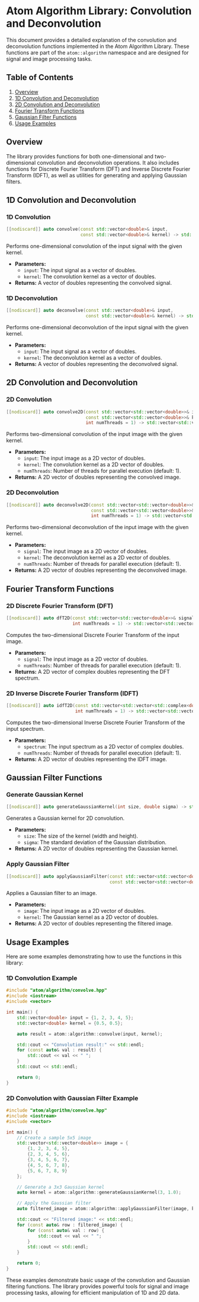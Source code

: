 # Atom Algorithm Library: Convolution and Deconvolution

This document provides a detailed explanation of the convolution and deconvolution functions implemented in the Atom Algorithm Library. These functions are part of the `atom::algorithm` namespace and are designed for signal and image processing tasks.

## Table of Contents

1. [Overview](#overview)
2. [1D Convolution and Deconvolution](#1d-convolution-and-deconvolution)
3. [2D Convolution and Deconvolution](#2d-convolution-and-deconvolution)
4. [Fourier Transform Functions](#fourier-transform-functions)
5. [Gaussian Filter Functions](#gaussian-filter-functions)
6. [Usage Examples](#usage-examples)

## Overview

The library provides functions for both one-dimensional and two-dimensional convolution and deconvolution operations. It also includes functions for Discrete Fourier Transform (DFT) and Inverse Discrete Fourier Transform (IDFT), as well as utilities for generating and applying Gaussian filters.

## 1D Convolution and Deconvolution

### 1D Convolution

```cpp
[[nodiscard]] auto convolve(const std::vector<double>& input,
                            const std::vector<double>& kernel) -> std::vector<double>;
```

Performs one-dimensional convolution of the input signal with the given kernel.

- **Parameters:**
  - `input`: The input signal as a vector of doubles.
  - `kernel`: The convolution kernel as a vector of doubles.
- **Returns:** A vector of doubles representing the convolved signal.

### 1D Deconvolution

```cpp
[[nodiscard]] auto deconvolve(const std::vector<double>& input,
                              const std::vector<double>& kernel) -> std::vector<double>;
```

Performs one-dimensional deconvolution of the input signal with the given kernel.

- **Parameters:**
  - `input`: The input signal as a vector of doubles.
  - `kernel`: The deconvolution kernel as a vector of doubles.
- **Returns:** A vector of doubles representing the deconvolved signal.

## 2D Convolution and Deconvolution

### 2D Convolution

```cpp
[[nodiscard]] auto convolve2D(const std::vector<std::vector<double>>& input,
                              const std::vector<std::vector<double>>& kernel,
                              int numThreads = 1) -> std::vector<std::vector<double>>;
```

Performs two-dimensional convolution of the input image with the given kernel.

- **Parameters:**
  - `input`: The input image as a 2D vector of doubles.
  - `kernel`: The convolution kernel as a 2D vector of doubles.
  - `numThreads`: Number of threads for parallel execution (default: 1).
- **Returns:** A 2D vector of doubles representing the convolved image.

### 2D Deconvolution

```cpp
[[nodiscard]] auto deconvolve2D(const std::vector<std::vector<double>>& signal,
                                const std::vector<std::vector<double>>& kernel,
                                int numThreads = 1) -> std::vector<std::vector<double>>;
```

Performs two-dimensional deconvolution of the input image with the given kernel.

- **Parameters:**
  - `signal`: The input image as a 2D vector of doubles.
  - `kernel`: The deconvolution kernel as a 2D vector of doubles.
  - `numThreads`: Number of threads for parallel execution (default: 1).
- **Returns:** A 2D vector of doubles representing the deconvolved image.

## Fourier Transform Functions

### 2D Discrete Fourier Transform (DFT)

```cpp
[[nodiscard]] auto dfT2D(const std::vector<std::vector<double>>& signal,
                         int numThreads = 1) -> std::vector<std::vector<std::complex<double>>>;
```

Computes the two-dimensional Discrete Fourier Transform of the input image.

- **Parameters:**
  - `signal`: The input image as a 2D vector of doubles.
  - `numThreads`: Number of threads for parallel execution (default: 1).
- **Returns:** A 2D vector of complex doubles representing the DFT spectrum.

### 2D Inverse Discrete Fourier Transform (IDFT)

```cpp
[[nodiscard]] auto idfT2D(const std::vector<std::vector<std::complex<double>>>& spectrum,
                          int numThreads = 1) -> std::vector<std::vector<double>>;
```

Computes the two-dimensional Inverse Discrete Fourier Transform of the input spectrum.

- **Parameters:**
  - `spectrum`: The input spectrum as a 2D vector of complex doubles.
  - `numThreads`: Number of threads for parallel execution (default: 1).
- **Returns:** A 2D vector of doubles representing the IDFT image.

## Gaussian Filter Functions

### Generate Gaussian Kernel

```cpp
[[nodiscard]] auto generateGaussianKernel(int size, double sigma) -> std::vector<std::vector<double>>;
```

Generates a Gaussian kernel for 2D convolution.

- **Parameters:**
  - `size`: The size of the kernel (width and height).
  - `sigma`: The standard deviation of the Gaussian distribution.
- **Returns:** A 2D vector of doubles representing the Gaussian kernel.

### Apply Gaussian Filter

```cpp
[[nodiscard]] auto applyGaussianFilter(const std::vector<std::vector<double>>& image,
                                       const std::vector<std::vector<double>>& kernel) -> std::vector<std::vector<double>>;
```

Applies a Gaussian filter to an image.

- **Parameters:**
  - `image`: The input image as a 2D vector of doubles.
  - `kernel`: The Gaussian kernel as a 2D vector of doubles.
- **Returns:** A 2D vector of doubles representing the filtered image.

## Usage Examples

Here are some examples demonstrating how to use the functions in this library:

### 1D Convolution Example

```cpp
#include "atom/algorithm/convolve.hpp"
#include <iostream>
#include <vector>

int main() {
    std::vector<double> input = {1, 2, 3, 4, 5};
    std::vector<double> kernel = {0.5, 0.5};

    auto result = atom::algorithm::convolve(input, kernel);

    std::cout << "Convolution result:" << std::endl;
    for (const auto& val : result) {
        std::cout << val << " ";
    }
    std::cout << std::endl;

    return 0;
}
```

### 2D Convolution with Gaussian Filter Example

```cpp
#include "atom/algorithm/convolve.hpp"
#include <iostream>
#include <vector>

int main() {
    // Create a sample 5x5 image
    std::vector<std::vector<double>> image = {
        {1, 2, 3, 4, 5},
        {2, 3, 4, 5, 6},
        {3, 4, 5, 6, 7},
        {4, 5, 6, 7, 8},
        {5, 6, 7, 8, 9}
    };

    // Generate a 3x3 Gaussian kernel
    auto kernel = atom::algorithm::generateGaussianKernel(3, 1.0);

    // Apply the Gaussian filter
    auto filtered_image = atom::algorithm::applyGaussianFilter(image, kernel);

    std::cout << "Filtered image:" << std::endl;
    for (const auto& row : filtered_image) {
        for (const auto& val : row) {
            std::cout << val << " ";
        }
        std::cout << std::endl;
    }

    return 0;
}
```

These examples demonstrate basic usage of the convolution and Gaussian filtering functions. The library provides powerful tools for signal and image processing tasks, allowing for efficient manipulation of 1D and 2D data.
